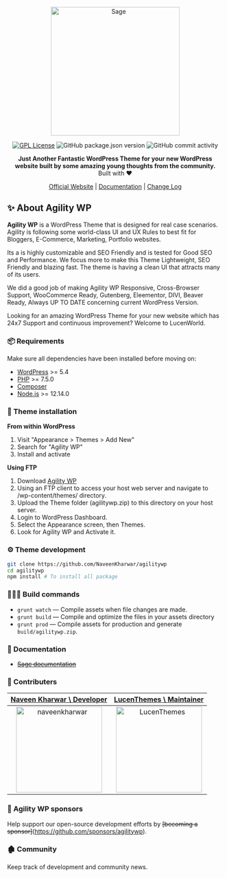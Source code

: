 <p align="center">
  <a href="https://www.lucenthemes.com/">
    <img alt="Sage" src="https://user-images.githubusercontent.com/37496983/115125341-1eeb5b00-9fe5-11eb-923e-886e1dda3e28.png" height="300">
  </a>
</p>
<p align="center">
    <a href="LICENSE.md"><img alt="GPL License" src="https://img.shields.io/github/license/naveenkharwar/agilitywp?label=Proudly%20Open%20Source"></a>
    <img alt="GitHub package.json version" src="https://img.shields.io/github/package-json/v/naveenkharwar/agilitywp">
    <img alt="GitHub commit activity" src="https://img.shields.io/github/commit-activity/w/naveenkharwar/agilitywp">
</p>

<p align="center">
  <strong>Just Another Fantastic WordPress Theme for your new WordPress website built by some amazing young thoughts from the community.</strong>
  <br />
  Built with ❤️
</p>

<p align="center">
  <a href="https://www.lucenthemes.com/agilitywp">Official Website</a> | <a href="https://www.lucenthemes.com/docs/agilitywp/">Documentation</a> | <a href="CHANGELOG.md">Change Log</a>
</p>

## ✨ About Agility WP

**Agility WP** is a WordPress Theme that is designed for real case scenarios. Agility is following some world-class UI and UX Rules to best fit for Bloggers, E-Commerce, Marketing, Portfolio websites.

Its a is highly customizable and SEO Friendly and is tested for Good SEO and Performance. We focus more to make this Theme Lightweight, SEO Friendly and blazing fast. The theme is having a clean UI that attracts many of its users.

We did a good job of making Agility WP Responsive, Cross-Browser Support, WooCommerce Ready, Gutenberg, Eleementor, DIVI, Beaver Ready, Always UP TO DATE concerning current WordPress Version.

Looking for an amazing WordPress Theme for your new website which has 24x7 Support and continuous improvement?
Welcome to LucenWorld.

### 📦 Requirements

Make sure all dependencies have been installed before moving on:

- [WordPress](https://wordpress.org/) >= 5.4
- [PHP](https://secure.php.net/manual/en/install.php) >= 7.5.0
- [Composer](https://getcomposer.org/download/)
- [Node.js](http://nodejs.org/) >= 12.14.0

### 🚀  Theme installation

**From within WordPress**

1. Visit "Appearance > Themes > Add New"
2. Search for "Agility WP"
3. Install and activate

**Using FTP**

1. Download [Agility WP](https://www.wordpress.org/themes/agilitywp)
2. Using an FTP client to access your host web server and navigate to /wp-content/themes/ directory.
3. Upload the Theme folder (agilitywp.zip) to this directory on your host server.
4. Login to WordPress Dashboard.
5. Select the Appearance screen, then Themes.
6. Look for Agility WP and Activate it.

### ⚙️ Theme development

```sh
git clone https://github.com/NaveenKharwar/agilitywp
cd agilitywp
npm install # To install all package
```

### 👨🏼‍💻 Build commands

- `grunt watch` — Compile assets when file changes are made.
- `grunt build` — Compile and optimize the files in your assets directory
- `grunt prod` — Compile assets for production and generate `build/agilitywp.zip`.

### 📖 Documentation

- ~~[Sage documentation](https://www.lucenthemes.com/docs/agilitywp/)~~

### 🙌 Contributers

| [Naveen Kharwar \ Developer](https://twitter.com/naveenkharwar21) | [LucenThemes \ Maintainer](https://www.lucenthemes.com/)  |
| :------------: | :------------: |
|  [<img alt="naveenkharwar" src="https://avatars.githubusercontent.com/u/37496983?v=4" width="200">](https://twitter.com/naveenkharwar21) | [<img alt="LucenThemes" src="https://user-images.githubusercontent.com/37496983/88413968-c0000900-cdf9-11ea-8d93-017b54823510.png" width="200">](https://www.lucenthemes.com/)  |

### 🤝 Agility WP sponsors

Help support our open-source development efforts by ~~[becoming a sponsor]~~(https://github.com/sponsors/agilitywp).

### 🏚 Community

Keep track of development and community news.
